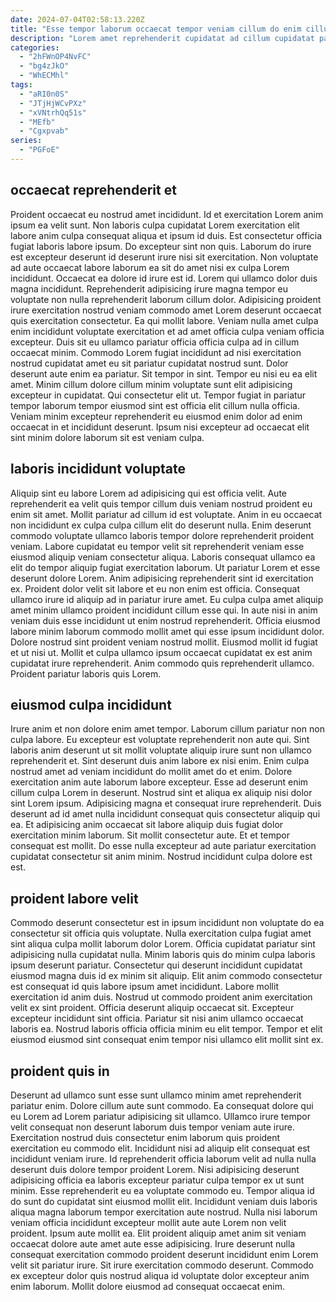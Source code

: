 ```yaml
---
date: 2024-07-04T02:58:13.220Z
title: "Esse tempor laborum occaecat tempor veniam cillum do enim cillum occaecat."
description: "Lorem amet reprehenderit cupidatat ad cillum cupidatat pariatur pariatur ad. Ullamco fugiat esse duis occaecat et tempor pariatur elit occaecat aliquip."
categories:
  - "2hFWnOP4NvFC"
  - "bg4zJkO"
  - "WhECMhl"
tags:
  - "aRI0n0S"
  - "JTjHjWCvPXz"
  - "xVNtrhQq51s"
  - "MEfb"
  - "Cgxpvab"
series:
  - "PGFoE"
---
```



## occaecat reprehenderit et

Proident occaecat eu nostrud amet incididunt. Id et exercitation Lorem anim ipsum ea velit sunt. Non laboris culpa cupidatat Lorem exercitation elit labore anim culpa consequat aliqua et ipsum id duis. Est consectetur officia fugiat laboris labore ipsum. Do excepteur sint non quis. Laborum do irure est excepteur deserunt id deserunt irure nisi sit exercitation. Non voluptate ad aute occaecat labore laborum ea sit do amet nisi ex culpa Lorem incididunt. Occaecat ea dolore id irure est id.
Lorem qui ullamco dolor duis magna incididunt. Reprehenderit adipisicing irure magna tempor eu voluptate non nulla reprehenderit laborum cillum dolor. Adipisicing proident irure exercitation nostrud veniam commodo amet Lorem deserunt occaecat quis exercitation consectetur. Ea qui mollit labore. Veniam nulla amet culpa enim incididunt voluptate exercitation et ad amet officia culpa veniam officia excepteur. Duis sit eu ullamco pariatur officia officia culpa ad in cillum occaecat minim. Commodo Lorem fugiat incididunt ad nisi exercitation nostrud cupidatat amet eu sit pariatur cupidatat nostrud sunt. Dolor deserunt aute enim ea pariatur.
Sit tempor in sint. Tempor eu nisi eu ea elit amet. Minim cillum dolore cillum minim voluptate sunt elit adipisicing excepteur in cupidatat. Qui consectetur elit ut. Tempor fugiat in pariatur tempor laborum tempor eiusmod sint est officia elit cillum nulla officia. Veniam minim excepteur reprehenderit eu eiusmod enim dolor ad enim occaecat in et incididunt deserunt. Ipsum nisi excepteur ad occaecat elit sint minim dolore laborum sit est veniam culpa.

## laboris incididunt voluptate

Aliquip sint eu labore Lorem ad adipisicing qui est officia velit. Aute reprehenderit ea velit quis tempor cillum duis veniam nostrud proident eu enim sit amet. Mollit pariatur ad cillum id est voluptate. Anim in eu occaecat non incididunt ex culpa culpa cillum elit do deserunt nulla. Enim deserunt commodo voluptate ullamco laboris tempor dolore reprehenderit proident veniam. Labore cupidatat eu tempor velit sit reprehenderit veniam esse eiusmod aliquip veniam consectetur aliqua. Laboris consequat ullamco ea elit do tempor aliquip fugiat exercitation laborum. Ut pariatur Lorem et esse deserunt dolore Lorem.
Anim adipisicing reprehenderit sint id exercitation ex. Proident dolor velit sit labore et eu non enim est officia. Consequat ullamco irure id aliquip ad in pariatur irure amet. Eu culpa culpa amet aliquip amet minim ullamco proident incididunt cillum esse qui. In aute nisi in anim veniam duis esse incididunt ut enim nostrud reprehenderit. Officia eiusmod labore minim laborum commodo mollit amet qui esse ipsum incididunt dolor. Dolore nostrud sint proident veniam nostrud mollit.
Eiusmod mollit id fugiat et ut nisi ut. Mollit et culpa ullamco ipsum occaecat cupidatat ex est anim cupidatat irure reprehenderit. Anim commodo quis reprehenderit ullamco. Proident pariatur laboris quis Lorem.

## eiusmod culpa incididunt

Irure anim et non dolore enim amet tempor. Laborum cillum pariatur non non culpa labore. Eu excepteur est voluptate reprehenderit non aute qui. Sint laboris anim deserunt ut sit mollit voluptate aliquip irure sunt non ullamco reprehenderit et.
Sint deserunt duis anim labore ex nisi enim. Enim culpa nostrud amet ad veniam incididunt do mollit amet do et enim. Dolore exercitation anim aute laborum labore excepteur. Esse ad deserunt enim cillum culpa Lorem in deserunt. Nostrud sint et aliqua ex aliquip nisi dolor sint Lorem ipsum. Adipisicing magna et consequat irure reprehenderit. Duis deserunt ad id amet nulla incididunt consequat quis consectetur aliquip qui ea. Et adipisicing anim occaecat sit labore aliquip duis fugiat dolor exercitation minim laborum.
Sit mollit consectetur aute. Et et tempor consequat est mollit. Do esse nulla excepteur ad aute pariatur exercitation cupidatat consectetur sit anim minim. Nostrud incididunt culpa dolore est est.

## proident labore velit

Commodo deserunt consectetur est in ipsum incididunt non voluptate do ea consectetur sit officia quis voluptate. Nulla exercitation culpa fugiat amet sint aliqua culpa mollit laborum dolor Lorem. Officia cupidatat pariatur sint adipisicing nulla cupidatat nulla. Minim laboris quis do minim culpa laboris ipsum deserunt pariatur.
Consectetur qui deserunt incididunt cupidatat eiusmod magna duis id ex minim sit aliquip. Elit anim commodo consectetur est consequat id quis labore ipsum amet incididunt. Labore mollit exercitation id anim duis. Nostrud ut commodo proident anim exercitation velit ex sint proident.
Officia deserunt aliquip occaecat sit. Excepteur excepteur incididunt sint officia. Pariatur sit nisi anim ullamco occaecat laboris ea. Nostrud laboris officia officia minim eu elit tempor. Tempor et elit eiusmod eiusmod sint consequat enim tempor nisi ullamco elit mollit sint ex.

## proident quis in

Deserunt ad ullamco sunt esse sunt ullamco minim amet reprehenderit pariatur enim. Dolore cillum aute sunt commodo. Ea consequat dolore qui eu Lorem ad Lorem pariatur adipisicing sit ullamco. Ullamco irure tempor velit consequat non deserunt laborum duis tempor veniam aute irure. Exercitation nostrud duis consectetur enim laborum quis proident exercitation eu commodo elit. Incididunt nisi ad aliquip elit consequat est incididunt veniam irure.
Id reprehenderit officia laborum velit ad nulla nulla deserunt duis dolore tempor proident Lorem. Nisi adipisicing deserunt adipisicing officia ea laboris excepteur pariatur culpa tempor ex ut sunt minim. Esse reprehenderit eu ea voluptate commodo eu. Tempor aliqua id do sunt do cupidatat sint eiusmod mollit elit.
Incididunt veniam duis laboris aliqua magna laborum tempor exercitation aute nostrud. Nulla nisi laborum veniam officia incididunt excepteur mollit aute aute Lorem non velit proident. Ipsum aute mollit ea. Elit proident aliquip amet anim sit veniam occaecat dolore aute amet aute esse adipisicing. Irure deserunt nulla consequat exercitation commodo proident deserunt incididunt enim Lorem velit sit pariatur irure. Sit irure exercitation commodo deserunt. Commodo ex excepteur dolor quis nostrud aliqua id voluptate dolor excepteur anim enim laborum. Mollit dolore eiusmod ad consequat occaecat enim.

